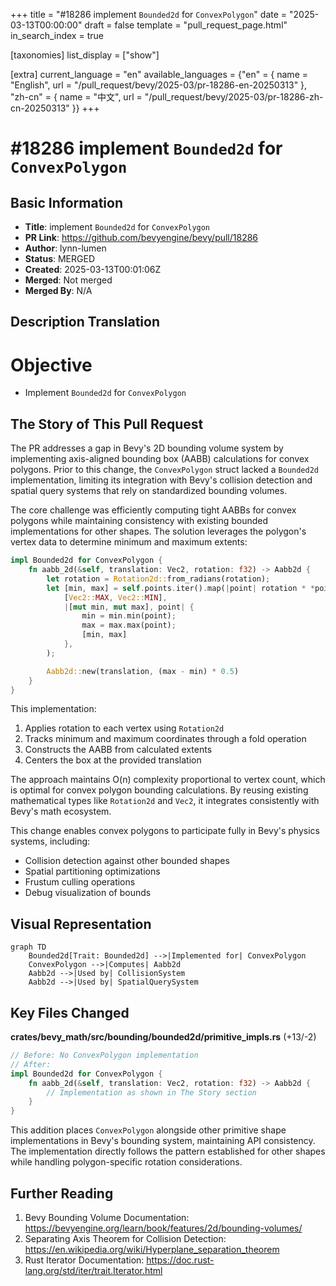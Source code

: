 +++
title = "#18286 implement `Bounded2d` for `ConvexPolygon`"
date = "2025-03-13T00:00:00"
draft = false
template = "pull_request_page.html"
in_search_index = true

[taxonomies]
list_display = ["show"]

[extra]
current_language = "en"
available_languages = {"en" = { name = "English", url = "/pull_request/bevy/2025-03/pr-18286-en-20250313" }, "zh-cn" = { name = "中文", url = "/pull_request/bevy/2025-03/pr-18286-zh-cn-20250313" }}
+++

# #18286 implement `Bounded2d` for `ConvexPolygon`

## Basic Information
- **Title**: implement `Bounded2d` for `ConvexPolygon`
- **PR Link**: https://github.com/bevyengine/bevy/pull/18286
- **Author**: lynn-lumen
- **Status**: MERGED
- **Created**: 2025-03-13T00:01:06Z
- **Merged**: Not merged
- **Merged By**: N/A

## Description Translation
# Objective

- Implement `Bounded2d` for `ConvexPolygon`

## The Story of This Pull Request

The PR addresses a gap in Bevy's 2D bounding volume system by implementing axis-aligned bounding box (AABB) calculations for convex polygons. Prior to this change, the `ConvexPolygon` struct lacked a `Bounded2d` implementation, limiting its integration with Bevy's collision detection and spatial query systems that rely on standardized bounding volumes.

The core challenge was efficiently computing tight AABBs for convex polygons while maintaining consistency with existing bounded implementations for other shapes. The solution leverages the polygon's vertex data to determine minimum and maximum extents:

```rust
impl Bounded2d for ConvexPolygon {
    fn aabb_2d(&self, translation: Vec2, rotation: f32) -> Aabb2d {
        let rotation = Rotation2d::from_radians(rotation);
        let [min, max] = self.points.iter().map(|point| rotation * *point).fold(
            [Vec2::MAX, Vec2::MIN],
            |[mut min, mut max], point| {
                min = min.min(point);
                max = max.max(point);
                [min, max]
            },
        );

        Aabb2d::new(translation, (max - min) * 0.5)
    }
}
```

This implementation:
1. Applies rotation to each vertex using `Rotation2d`
2. Tracks minimum and maximum coordinates through a fold operation
3. Constructs the AABB from calculated extents
4. Centers the box at the provided translation

The approach maintains O(n) complexity proportional to vertex count, which is optimal for convex polygon bounding calculations. By reusing existing mathematical types like `Rotation2d` and `Vec2`, it integrates consistently with Bevy's math ecosystem.

This change enables convex polygons to participate fully in Bevy's physics systems, including:
- Collision detection against other bounded shapes
- Spatial partitioning optimizations
- Frustum culling operations
- Debug visualization of bounds

## Visual Representation

```mermaid
graph TD
    Bounded2d[Trait: Bounded2d] -->|Implemented for| ConvexPolygon
    ConvexPolygon -->|Computes| Aabb2d
    Aabb2d -->|Used by| CollisionSystem
    Aabb2d -->|Used by| SpatialQuerySystem
```

## Key Files Changed

**crates/bevy_math/src/bounding/bounded2d/primitive_impls.rs** (+13/-2)
```rust
// Before: No ConvexPolygon implementation
// After:
impl Bounded2d for ConvexPolygon {
    fn aabb_2d(&self, translation: Vec2, rotation: f32) -> Aabb2d {
        // Implementation as shown in The Story section
    }
}
```
This addition places `ConvexPolygon` alongside other primitive shape implementations in Bevy's bounding system, maintaining API consistency. The implementation directly follows the pattern established for other shapes while handling polygon-specific rotation considerations.

## Further Reading

1. Bevy Bounding Volume Documentation: https://bevyengine.org/learn/book/features/2d/bounding-volumes/
2. Separating Axis Theorem for Collision Detection: https://en.wikipedia.org/wiki/Hyperplane_separation_theorem
3. Rust Iterator Documentation: https://doc.rust-lang.org/std/iter/trait.Iterator.html